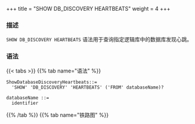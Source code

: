 +++
title = "SHOW DB_DISCOVERY HEARTBEATS"
weight = 4
+++

### 描述

`SHOW DB_DISCOVERY HEARTBEATS` 语法用于查询指定逻辑库中的数据库发现心跳。

### 语法

{{< tabs >}}
{{% tab name="语法" %}}
```
ShowDatabaseDiscoveryHeartbeats::=
  'SHOW' 'DB_DISCOVERY' 'HEARTBEATS' ('FROM' databaseName)?

databaseName ::=
  identifier
```
{{% /tab %}}
{{% tab name="铁路图" %}}
<iframe frameborder="0" name="diagram" id="diagram" width="100%" height="100%"></iframe>
{{% /tab %}}
{{< /tabs >}}
 

### 补充说明

- 未指定 `databaseName` 时，默认是当前使用的 `DATABASE`。 如果也未使用 `DATABASE` 则会提示 `No database selected`。

### 返回值说明

| 列                       | 说明              |
| ------------------------ | ---------------- |
| name                     | 数据库发现心跳名称  |
| props                    | 数据库发现心跳参数  |


### 示例

- 查询指定逻辑库中的数据库发现心跳

```sql
SHOW DB_DISCOVERY HEARTBEATS FROM discovery_db;
```

```sql
mysql> SHOW DB_DISCOVERY HEARTBEATS FROM discovery_db;
+-------------------+---------------------------------+
| name              | props                           |
+-------------------+---------------------------------+
| group_0_heartbeat | {keep-alive-cron=0/5 * * * * ?} |
+-------------------+---------------------------------+
1 row in set (0.00 sec)
```

- 查询当前逻辑库中的数据库发现心跳

```sql
SHOW DB_DISCOVERY HEARTBEATS;
```

```sql
mysql> SHOW DB_DISCOVERY HEARTBEATS;
+-------------------+---------------------------------+
| name              | props                           |
+-------------------+---------------------------------+
| group_0_heartbeat | {keep-alive-cron=0/5 * * * * ?} |
+-------------------+---------------------------------+
1 row in set (0.00 sec)
```

### 保留字

`SHOW`、`DB_DISCOVERY`、`HEARTBEATS`、`FROM`

### 相关链接

- [保留字](/cn/reference/distsql/syntax/reserved-word/)

